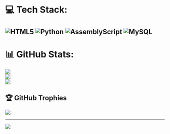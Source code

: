 # 💻 Tech Stack:
![HTML5](https://img.shields.io/badge/html5-%23E34F26.svg?style=for-the-badge&logo=html5&logoColor=white) ![Python](https://img.shields.io/badge/python-3670A0?style=for-the-badge&logo=python&logoColor=ffdd54) ![AssemblyScript](https://img.shields.io/badge/assembly%20script-%23000000.svg?style=for-the-badge&logo=assemblyscript&logoColor=white) ![MySQL](https://img.shields.io/badge/mysql-4479A1.svg?style=for-the-badge&logo=mysql&logoColor=white)
---



# 📊 GitHub Stats:
![](https://github-readme-stats.vercel.app/api?username=thiagopeire3&theme=dark&hide_border=false&include_all_commits=false&count_private=false)<br/>
![](https://nirzak-streak-stats.vercel.app/?user=thiagopeire&theme=dark&hide_border=false)<br/>
![](https://github-readme-stats.vercel.app/api/top-langs/?username=thiagopeire&theme=dark&hide_border=false&include_all_commits=false&count_private=false&layout=compact)

## 🏆 GitHub Trophies
![](https://github-profile-trophy.vercel.app/?username=thiagopeire&theme=radical&no-frame=false&no-bg=true&margin-w=4)

---
[![](https://visitcount.itsvg.in/api?id=thiagopeire&icon=0&color=0)](https://visitcount.itsvg.in)

<!-- Proudly created with GPRM ( https://gprm.itsvg.in ) -->
